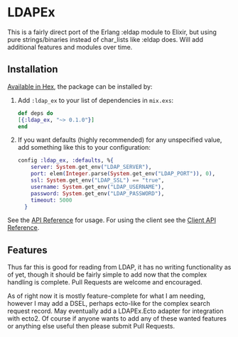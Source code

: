 # LDAPEx

This is a fairly direct port of the Erlang :eldap  module to Elixir, but using
pure strings/binaries instead of char_lists like :eldap does.  Will add
additional features and modules over time.

## Installation

[Available in Hex](https://hex.pm/packages/ldap_ex), the package can be
installed by:

  1. Add `:ldap_ex` to your list of dependencies in `mix.exs`:

     ```elixir
     def deps do
     [{:ldap_ex, "~> 0.1.0"}]
     end
     ```

  2. If you want defaults (highly recommended) for any unspecified value, add
     something like this to your configuration:

     ```elixir
     config :ldap_ex, :defaults, %{
         server: System.get_env("LDAP_SERVER"),
         port: elem(Integer.parse(System.get_env("LDAP_PORT")), 0),
         ssl: System.get_env("LDAP_SSL") == "true",
         username: System.get_env("LDAP_USERNAME"),
         password: System.get_env("LDAP_PASSWORD"),
         timeout: 5000
       }
     ```

See the [API Reference](https://hexdocs.pm/ldap_ex/api-reference.html) for
usage.  For using the client see the
[Client API Reference](https://hexdocs.pm/ldap_ex/LDAPEx.Client.html).

## Features

Thus far this is good for reading from LDAP, it has no writing functionality as
of yet, though it should be fairly simple to add now that the complex handling
is complete.  Pull Requests are welcome and encouraged.

As of right now it is mostly feature-complete for what I am needing, however I
may add a DSEL, perhaps ecto-like for the complex search request record.  May
eventually add a LDAPEx.Ecto adapter for integration with ecto2.  Of course if
anyone wants to add any of these wanted features or anything else useful then
please submit Pull Requests.
